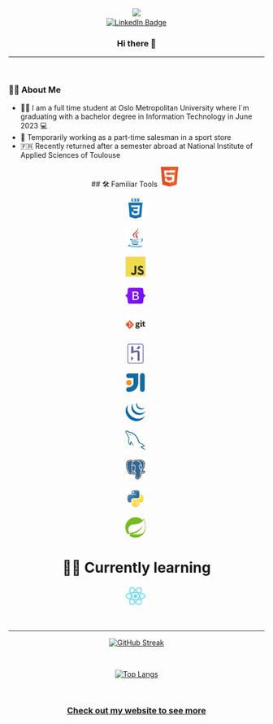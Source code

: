 
 <div id="header" align="center">
  <!--Eyes-->
   <img src="https://media.giphy.com/media/FkdU6Or6txxpPdOsL8/giphy.gif" width="100"/>

  <!--Badge-->
 <div id="badges">
   <a href="https://www.linkedin.com/in/ole-jørgen-knoph-53217620a/">
     <img src="https://img.shields.io/badge/LinkedIn-blue?style=for-the-badge&logo=linkedin&logoColor=white" alt="LinkedIn Badge"/>
   </a>
 </div>
 
 ### Hi there 👋
 
</div>

<hr>
<br>

### 👨‍💻 About Me
- 👨‍🎓 I am a full time student at Oslo Metropolitan University where I´m graduating with a bachelor degree in Information Technology in June 2023  💻
- 🏬 Temporarily working as a part-time salesman in a sport store
- 🇫🇷 Recently returned after a semester abroad at National Institute of Applied Sciences of Toulouse

<div align="center">
## 🛠️ Familiar Tools
<img src="https://github.com/devicons/devicon/blob/master/icons/html5/html5-original.svg" title="HTML5" alt="HTML" width="40" height="40"/>&nbsp;

 <img src="https://github.com/devicons/devicon/blob/master/icons/css3/css3-plain-wordmark.svg"  title="CSS3" alt="CSS" width="40" height="40"/>&nbsp;
 
 <img src="https://github.com/devicons/devicon/blob/master/icons/java/java-original.svg" title="Java" alt="Java" width="40" height="40"/>&nbsp;
 
 <img src="https://github.com/devicons/devicon/blob/master/icons/javascript/javascript-original.svg" title="JavaScript" alt="JavaScript" width="40" height="40"/>&nbsp;
 
 <img src="https://github.com/devicons/devicon/blob/master/icons/bootstrap/bootstrap-original.svg
"  title="Bootstrap" alt="Bootstrap" width="40" height="40"/>&nbsp;


<img src="https://github.com/devicons/devicon/blob/master/icons/git/git-original-wordmark.svg
"  title="Git" alt="Git" width="40" height="40"/>&nbsp;

<img src="https://github.com/devicons/devicon/blob/master/icons/heroku/heroku-original.svg
"  title="Heroku" alt="Heroku" width="40" height="40"/>&nbsp;

<img src="https://github.com/devicons/devicon/blob/master/icons/intellij/intellij-original.svg
"  title="IntelliJ" alt="IntelliJ" width="40" height="40"/>&nbsp;

<img src="https://github.com/devicons/devicon/blob/master/icons/jquery/jquery-original.svg
"  title="JQuery" alt="JQuery" width="40" height="40"/>&nbsp;

<img src="https://github.com/devicons/devicon/blob/master/icons/mysql/mysql-original.svg
"  title="MySQL" alt="MySQL" width="40" height="40"/>&nbsp;

<img src="https://github.com/devicons/devicon/blob/master/icons/postgresql/postgresql-original.svg
"  title="PostGresSQL" alt="PostGresSQL" width="40" height="40"/>&nbsp;

<img src="https://github.com/devicons/devicon/blob/master/icons/python/python-original.svg
"  title="Python" alt="Python" width="40" height="40"/>&nbsp;

<img src="https://github.com/devicons/devicon/blob/master/icons/spring/spring-original.svg
"  title="SpringBoot" alt="SpringBoot" width="40" height="40"/>&nbsp;

# 👷‍♂️ Currently learning

<img src="https://github.com/devicons/devicon/blob/master/icons/react/react-original.svg
"  title="React" alt="React" width="40" height="40"/>&nbsp;

</div>

<br>
<hr>

<div align="center">
 
[![GitHub Streak](http://github-readme-streak-stats.herokuapp.com?user=OleJorgenKnoph&theme=blueberry_duo&hide_border=true)](https://git.io/streak-stats)

 <br> 
 
[![Top Langs](https://github-readme-stats.vercel.app/api/top-langs/?username=OleJorgenKnoph&layout=compact&theme=vision-friendly-dark)](https://github.com/OleJorgenKnoph/github-readme-stats)
 
 <br>
 
 ### [Check out my website to see more](ojknoph.com)

</div>
